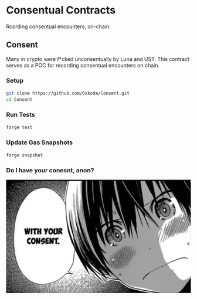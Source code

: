 # Consentual Contracts

Rcording consentual encounters, on-chain.

## Consent

Many in crypto were f*cked unconsentually by Luna and UST. This contract serves as a POC for recording consentual encounters on chain.

### Setup

```sh
git clone https://github.com/0xkoda/Consent.git
cd Consent
```

### Run Tests

```sh
forge test
```

### Update Gas Snapshots

```sh
forge snapshot
```
### Do I have your conesnt, anon?
<img src="./consent.png">
